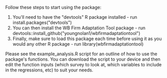 Follow these steps to start using the package:
1. You'll need to have the "devtools" R package installed - run install.packages("devtools")
2. You can then install the WB Firm Adaptation Tool package - run devtools::install_github("youngnolan1/wbfirmadaptationtool")
3. Finally, make sure to load this package each time before using it as you would any other R package - run library(wbfirmadaptationtool)

Please see the example_analysis.R script for an outline of how to use the package's functions. You can download the script to your device and then edit the function inputs (which survey to look at, which variables to include in the regressions, etc) to suit your needs.
